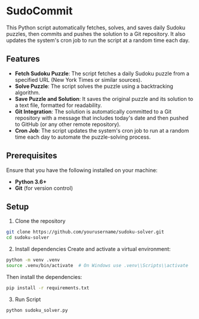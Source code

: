 # SudoCommit
This Python script automatically fetches, solves, and saves daily Sudoku puzzles, then commits and pushes the solution to a Git repository. It also updates the system's cron job to run the script at a random time each day.

## Features

- **Fetch Sudoku Puzzle**: The script fetches a daily Sudoku puzzle from a specified URL (New York Times or similar sources).
- **Solve Puzzle**: The script solves the puzzle using a backtracking algorithm.
- **Save Puzzle and Solution**: It saves the original puzzle and its solution to a text file, formatted for readability.
- **Git Integration**: The solution is automatically committed to a Git repository with a message that includes today's date and then pushed to GitHub (or any other remote repository).
- **Cron Job**: The script updates the system's cron job to run at a random time each day to automate the puzzle-solving process.

## Prerequisites

Ensure that you have the following installed on your machine:

- **Python 3.6+**
- **Git** (for version control)

## Setup
1. Clone the repository
``` bash
git clone https://github.com/yourusername/sudoku-solver.git
cd sudoku-solver
```
2. Install dependencies
Create and activate a virtual environment:
```bash
python -m venv .venv
source .venv/bin/activate  # On Windows use .venv\\Scripts\\activate
```
Then install the dependencies:
```bash
pip install -r requirements.txt
```
3. Run Script
```bash
python sudoku_solver.py
```
